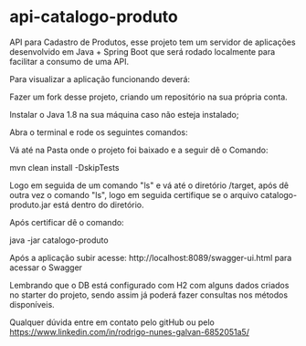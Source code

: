 # api-catalogo-produto

API para Cadastro de Produtos, esse projeto tem um servidor de aplicações desenvolvido em Java + Spring Boot que será rodado localmente para
facilitar a consumo de uma API.

Para visualizar a aplicação funcionando deverá:

Fazer um fork desse projeto, criando um repositório na sua própria conta.

Instalar o Java 1.8 na sua máquina caso não esteja instalado;

Abra o terminal e rode os seguintes comandos:

Vá até na Pasta onde o projeto foi baixado e a seguir dê o Comando: 

mvn clean install -DskipTests

Logo em seguida de um comando "ls" e vá até o diretório /target, após dê outra vez o comando "ls", 
logo em seguida certifique se o arquivo catalogo-produto.jar está dentro do diretório.

Após certificar dê o comando:

java -jar catalogo-produto

Após a aplicação subir acesse: http://localhost:8089/swagger-ui.html para acessar o Swagger

Lembrando que o DB está configurado com H2 com alguns dados criados no starter do projeto, sendo assim já poderá fazer consultas nos métodos disponíveis.

Qualquer dúvida entre em contato pelo gitHub ou pelo https://www.linkedin.com/in/rodrigo-nunes-galvan-6852051a5/





